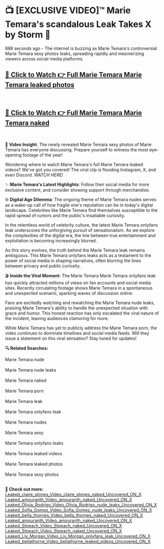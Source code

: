 # 📺 [EXCLUSIVE VIDEO]™ Marie Temara's scandalous Leak Takes X by Storm 🚀

888 seconds ago - The internet is buzzing as Marie Temara's controversial Marie Temara sexy photos leaks, spreading rapidly and mesmerizing viewers across social media platforms.

<h2><a href="https://github-6l9.pages.dev/link1">🔗 Click to Watch 👉 Full Marie Temara Marie Temara leaked photos</a></h2><br>
<h2><a href="https://github-6l9.pages.dev/link2">🔗 Click to Watch 👉 Full Marie Temara Marie Temara naked</a></h2><br>

🎥 **Video Insight**: The newly revealed Marie Temara sexy photos of Marie Temara has everyone discussing. Prepare yourself to witness the most eye-opening footage of the year!

Wondering where to watch Marie Temara's full Marie Temara leaked videos? We've got you covered! The viral clip is flooding Instagram, X, and even Discord. WATCH HERE!

✨ **Marie Temara's Latest Highlights**: Follow their social media for more exclusive content, and consider showing support through merchandise.

🌐 **Digital Age Dilemma**: The ongoing theme of Marie Temara nudes serves as a wake-up call of how fragile one's reputation can be in today's digital landscape. Celebrities like Marie Temara find themselves susceptible to the rapid spread of rumors and the public's insatiable curiosity.

In the relentless world of celebrity culture, the latest Marie Temara onlyfans leak underscores the unforgiving pursuit of sensationalism. As we explore the complexities of the digital era, the line between true entertainment and exploitation is becoming increasingly blurred.

As this story evolves, the truth behind the Marie Temara leak remains ambiguous. This Marie Temara onlyfans leaks acts as a testament to the power of social media in shaping narratives, often blurring the lines between privacy and public curiosity.

🎬 **Inside the Viral Moment**: The Marie Temara Marie Temara onlyfans leak has quickly attracted millions of views on fan accounts and social media sites. Recently circulating footage shows Marie Temara in a spontaneous and unexpected scenario, sparking waves of discussion online.

Fans are excitedly watching and rewatching the Marie Temara nude leaks, praising Marie Temara's ability to handle the unexpected situation with grace and humor. This honest reaction has only escalated the viral nature of the incident, leaving audiences clamoring for more.

While Marie Temara has yet to publicly address the Marie Temara porn, the video continues to dominate timelines and social media feeds. Will they issue a statement on this viral sensation? Stay tuned for updates!

<strong>🔍 Related Searches:</strong>

Marie Temara nude
<br><br>
Marie Temara nude leaks
<br><br>
Marie Temara naked
<br><br>
Marie Temara porn
<br><br>
Marie Temara leak
<br><br>
Marie Temara onlyfans leak
<br><br>
Marie Temara nudes
<br><br>
Marie Temara sexy
<br><br>
Marie Temara onlyfans leaks
<br><br>
Marie Temara leaked videos
<br><br>
Marie Temara leaked photos
<br><br>
Marie Temara sexy photos
<br><br>



<strong>🔗 Check out more:</strong><br>
<a href="./Leaked_claire_stones_Video_claire_stones_naked_Uncovered_ON_X.md">Leaked_claire_stones_Video_claire_stones_naked_Uncovered_ON_X</a><br>
<a href="./Leaked_amouranth_Video_amouranth_naked_Uncovered_ON_X.md">Leaked_amouranth_Video_amouranth_naked_Uncovered_ON_X</a><br>
<a href="./Leaked_Olivia_Rodrigo_Video_Olivia_Rodrigo_nude_leaks_Uncovered_ON_X.md">Leaked_Olivia_Rodrigo_Video_Olivia_Rodrigo_nude_leaks_Uncovered_ON_X</a><br>
<a href="./Leaked_Sofia_Gomez_Video_Sofia_Gomez_nude_leaks_Uncovered_ON_X.md">Leaked_Sofia_Gomez_Video_Sofia_Gomez_nude_leaks_Uncovered_ON_X</a><br>
<a href="./Leaked_bella_thornes_Video_bella_thornes_naked_Uncovered_ON_X.md">Leaked_bella_thornes_Video_bella_thornes_naked_Uncovered_ON_X</a><br>
<a href="./Leaked_amouranth_Video_amouranth_naked_Uncovered_ON_X.md">Leaked_amouranth_Video_amouranth_naked_Uncovered_ON_X</a><br>
<a href="./Leaked_Stpeach_Video_Stpeach_naked_Uncovered_ON_X.md">Leaked_Stpeach_Video_Stpeach_naked_Uncovered_ON_X</a><br>
<a href="./Leaked_Stpeach_Video_Stpeach_naked_Uncovered_ON_X.md">Leaked_Stpeach_Video_Stpeach_naked_Uncovered_ON_X</a><br>
<a href="./Leaked_Liv_Morgan_Video_Liv_Morgan_onlyfans_leak_Uncovered_ON_X.md">Leaked_Liv_Morgan_Video_Liv_Morgan_onlyfans_leak_Uncovered_ON_X</a><br>
<a href="./Leaked_bellathorne_Video_bellathorne_leaked_videos_Uncovered_ON_X.md">Leaked_bellathorne_Video_bellathorne_leaked_videos_Uncovered_ON_X</a><br>
